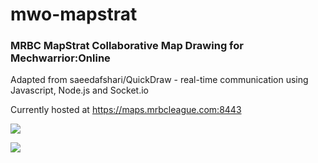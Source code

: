 # mwo-mapstrat
### MRBC MapStrat Collaborative Map Drawing for Mechwarrior:Online

Adapted from saeedafshari/QuickDraw - real-time communication using Javascript, Node.js and Socket.io 

Currently hosted at https://maps.mrbcleague.com:8443

![]({{site.baseurl}}/https://mrbcleague.com/images/mapstratlanding.PNG)

![]({{site.baseurl}}/https://mrbcleague.com/images/mapstrat.PNG)
